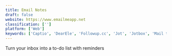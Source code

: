 ```yaml
---
title: Email Notes
draft: false 
website: https://www.emailmeapp.net
classification: ['']
platform: ['Web']
keywords: ['Captio', 'DearEle', 'Followup.cc', 'Jot', 'Jotbox', 'Mail to Self', 'Napkin Note', 'Noto', 'Pigeon', 'Quicknotes', 'Read on Mail', 'Rembo', 'Reminder', 'SendToEmail', 'Slapshot', 'Standard Notes', 'Twobird', 'Ubuntu', 'Wonder', 'fwrdto.me']
---
```

Turn your inbox into a to-do list with reminders